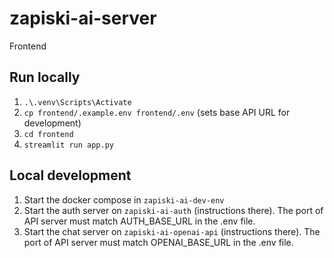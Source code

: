 # zapiski-ai-server

Frontend

## Run locally

1. `.\.venv\Scripts\Activate`
2. `cp frontend/.example.env frontend/.env` (sets base API URL for development)
3. `cd frontend`
4. `streamlit run app.py`

## Local development

1. Start the docker compose in `zapiski-ai-dev-env`
2. Start the auth server on `zapiski-ai-auth` (instructions there). The port of API server must match AUTH_BASE_URL in the .env file.
3. Start the chat server on `zapiski-ai-openai-api` (instructions there). The port of API server must match OPENAI_BASE_URL in the .env file.
